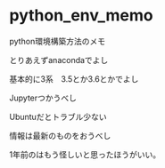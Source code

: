 # python_env_memo
python環境構築方法のメモ

とりあえずanacondaでよし

基本的に3系　3.5とか3.6とかでよし

Jupyterつかうべし

Ubuntuだとトラブル少ない

情報は最新のものをおうべし

1年前のはもう怪しいと思ったほうがいい。
